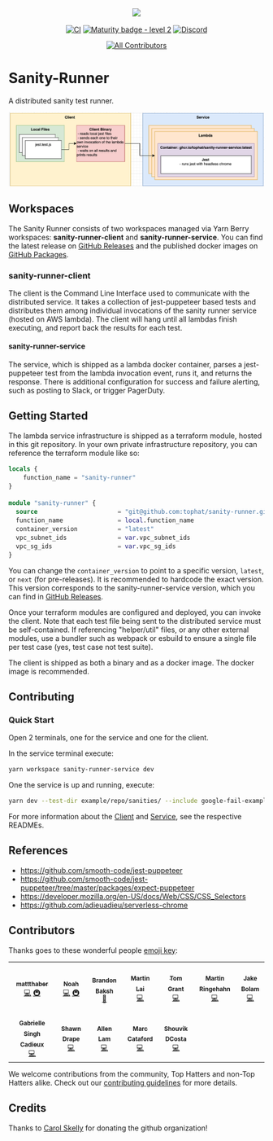 <div align="center"> <img src="./.github/runner.png" width="400px;"/>

[![CI](https://github.com/tophat/sanity-runner/actions/workflows/cicd.yml/badge.svg)](https://github.com/tophat/sanity-runner/actions/workflows/cicd.yml)
[![Maturity badge - level 2](https://img.shields.io/badge/Maturity-Level%202%20--%20First%20Release-yellowgreen.svg)](https://github.com/tophat/getting-started/blob/master/scorecard.md)
[![Discord](https://img.shields.io/discord/809577721751142410)](https://discord.gg/YhK3GFcZrk)

<!-- ALL-CONTRIBUTORS-BADGE:START - Do not remove or modify this section -->
[![All Contributors](https://img.shields.io/badge/all_contributors-12-orange.svg?style=flat-square)](#contributors-)
<!-- ALL-CONTRIBUTORS-BADGE:END -->

</div>

# Sanity-Runner

A distributed sanity test runner.

<div align="center"> <img src="./.github/sanity-runner-description.png"/> </div>

## Workspaces

The Sanity Runner consists of two workspaces managed via Yarn Berry workspaces: **sanity-runner-client** and **sanity-runner-service**. You can find the latest release on [GitHub Releases](https://github.com/tophat/sanity-runner/releases) and the published docker images on [GitHub Packages](https://github.com/orgs/tophat/packages?repo_name=sanity-runner).

### sanity-runner-client

The client is the Command Line Interface used to communicate with the distributed service. It takes a collection of jest-puppeteer based tests and distributes them among individual invocations of the sanity runner service (hosted on AWS lambda). The client will hang until all lambdas finish executing, and report back the results for each test.

#### sanity-runner-service

The service, which is shipped as a lambda docker container, parses a jest-puppeteer test from the lambda invocation event, runs it, and returns the response. There is additional configuration for success and failure alerting, such as posting to Slack, or trigger PagerDuty.

## Getting Started

The lambda service infrastructure is shipped as a terraform module, hosted in this git repository. In your own private infrastructure repository, you can reference the terraform module like so:

```tf
locals {
    function_name = "sanity-runner"
}

module "sanity-runner" {
  source                      = "git@github.com:tophat/sanity-runner.git//terraform?ref=sanity-runner-terraform@1.0.0"
  function_name               = local.function_name
  container_version           = "latest"
  vpc_subnet_ids              = var.vpc_subnet_ids
  vpc_sg_ids                  = var.vpc_sg_ids
}
```

You can change the `container_version` to point to a specific version, `latest`, or `next` (for pre-releases). It is recommended to hardcode the exact version. This version corresponds to the sanity-runner-service version, which you can find in [GitHub Releases](https://github.com/tophat/sanity-runner/releases).

Once your terraform modules are configured and deployed, you can invoke the client. Note that each test file being sent to the distributed service must be self-contained. If referencing "helper/util" files, or any other external modules, use a bundler such as webpack or esbuild to ensure a single file per test case (yes, test case not test suite).

The client is shipped as both a binary and as a docker image. The docker image is recommended.

## Contributing

### Quick Start

Open 2 terminals, one for the service and one for the client.

In the service terminal execute:

```sh
yarn workspace sanity-runner-service dev
```

One the service is up and running, execute:

```sh
yarn dev --test-dir example/repo/sanities/ --include google-fail-example -vv
```

For more information about the [Client](./client/README.md) and [Service](./service/README.md), see the respective READMEs.

## References

- https://github.com/smooth-code/jest-puppeteer
- https://github.com/smooth-code/jest-puppeteer/tree/master/packages/expect-puppeteer
- https://developer.mozilla.org/en-US/docs/Web/CSS/CSS_Selectors
- https://github.com/adieuadieu/serverless-chrome

## Contributors

Thanks goes to these wonderful people [emoji key](https://github.com/kentcdodds/all-contributors#emoji-key):

<!-- ALL-CONTRIBUTORS-LIST:START - Do not remove or modify this section -->
<!-- prettier-ignore-start -->
<!-- markdownlint-disable -->
<table>
  <tr>
    <td align="center"><a href="https://github.com/mattthaber"><img src="https://avatars.githubusercontent.com/u/42545233?v=4?s=100" width="100px;" alt=""/><br /><sub><b>mattthaber</b></sub></a><br /><a href="https://github.com/tophat/sanity-runner/commits?author=mattthaber" title="Code">💻</a> <a href="#infra-mattthaber" title="Infrastructure (Hosting, Build-Tools, etc)">🚇</a></td>
    <td align="center"><a href="https://noahnu.com/"><img src="https://avatars.githubusercontent.com/u/1297096?v=4?s=100" width="100px;" alt=""/><br /><sub><b>Noah</b></sub></a><br /><a href="https://github.com/tophat/sanity-runner/commits?author=noahnu" title="Code">💻</a> <a href="#infra-noahnu" title="Infrastructure (Hosting, Build-Tools, etc)">🚇</a></td>
    <td align="center"><a href="https://www.linkedin.com/in/brandonbaksh/"><img src="https://avatars.githubusercontent.com/u/39271619?v=4?s=100" width="100px;" alt=""/><br /><sub><b>Brandon Baksh</b></sub></a><br /><a href="https://github.com/tophat/sanity-runner/commits?author=brandonbaksh" title="Documentation">📖</a></td>
    <td align="center"><a href="https://github.com/eastenluis"><img src="https://avatars.githubusercontent.com/u/2723622?v=4?s=100" width="100px;" alt=""/><br /><sub><b>Martin Lai</b></sub></a><br /><a href="https://github.com/tophat/sanity-runner/commits?author=eastenluis" title="Code">💻</a></td>
    <td align="center"><a href="http://www.linkedin.com/profile/view?id=245244184"><img src="https://avatars.githubusercontent.com/u/4661702?v=4?s=100" width="100px;" alt=""/><br /><sub><b>Tom Grant</b></sub></a><br /><a href="https://github.com/tophat/sanity-runner/commits?author=tgrant59" title="Code">💻</a></td>
    <td align="center"><a href="https://github.com/chrono"><img src="https://avatars.githubusercontent.com/u/76803?v=4?s=100" width="100px;" alt=""/><br /><sub><b>Martin Ringehahn</b></sub></a><br /><a href="https://github.com/tophat/sanity-runner/commits?author=chrono" title="Code">💻</a></td>
    <td align="center"><a href="https://jakebolam.com/"><img src="https://avatars.githubusercontent.com/u/3534236?v=4?s=100" width="100px;" alt=""/><br /><sub><b>Jake Bolam</b></sub></a><br /><a href="https://github.com/tophat/sanity-runner/commits?author=jakebolam" title="Code">💻</a></td>
  </tr>
  <tr>
    <td align="center"><a href="https://gabriellesc.github.io/"><img src="https://avatars.githubusercontent.com/u/5559014?v=4?s=100" width="100px;" alt=""/><br /><sub><b>Gabrielle Singh Cadieux</b></sub></a><br /><a href="https://github.com/tophat/sanity-runner/commits?author=gabriellesc" title="Code">💻</a></td>
    <td align="center"><a href="http://dra.pe/"><img src="https://avatars.githubusercontent.com/u/539437?v=4?s=100" width="100px;" alt=""/><br /><sub><b>Shawn Drape</b></sub></a><br /><a href="https://github.com/tophat/sanity-runner/commits?author=shawndrape" title="Code">💻</a></td>
    <td align="center"><a href="https://github.com/allen-lam"><img src="https://avatars.githubusercontent.com/u/43854211?v=4?s=100" width="100px;" alt=""/><br /><sub><b>Allen Lam</b></sub></a><br /><a href="https://github.com/tophat/sanity-runner/commits?author=allen-lam" title="Code">💻</a></td>
    <td align="center"><a href="https://www.karnov.club/"><img src="https://avatars.githubusercontent.com/u/6210361?v=4?s=100" width="100px;" alt=""/><br /><sub><b>Marc Cataford</b></sub></a><br /><a href="https://github.com/tophat/sanity-runner/commits?author=mcataford" title="Code">💻</a></td>
    <td align="center"><a href="https://opensource.tophat.com/"><img src="https://avatars.githubusercontent.com/u/6020693?v=4?s=100" width="100px;" alt=""/><br /><sub><b>Shouvik DCosta</b></sub></a><br /><a href="https://github.com/tophat/sanity-runner/commits?author=sdcosta" title="Code">💻</a></td>
  </tr>
</table>

<!-- markdownlint-restore -->
<!-- prettier-ignore-end -->

<!-- ALL-CONTRIBUTORS-LIST:END -->

We welcome contributions from the community, Top Hatters and non-Top Hatters alike. Check out our [contributing guidelines](CONTRIBUTING.md) for more details.

## Credits

Thanks to [Carol Skelly](https://github.com/iatek) for donating the github organization!
